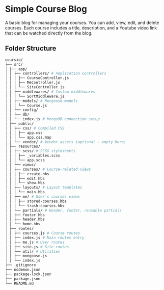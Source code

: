 # Simple Course Blog
A basic blog for managing your courses. You can add, view, edit, and delete courses. 
Each course includes a title, description, and a Youtube video link that can be watched directly from the blog.
## Folder Structure
```bash
coursio/
├── src/
│ ├── app/
│ │ ├── controllers/ # Application controllers
│ │ │ ├── CourseController.js
│ │ │ ├── MeController.js
│ │ │ └── SiteController.js
│ │ ├── middlewares/ # Custom middlewares
│ │ │ └── SortMiddleware.js
│ │ ├── models/ # Mongoose models
│ │ │ └── Course.js
│ │ └── config/
│ │ └── db/
│ │ └── index.js # MongoDB connection setup
│ ├── public/
│ │ ├── css/ # Compiled CSS
│ │ │ ├── app.css
│ │ │ └── app.css.map
│ │ └── vendor/ # Vendor assets (optional — empty here)
│ ├── resources/
│ │ ├── scss/ # SCSS stylesheets
│ │ │ ├── _variables.scss
│ │ │ └── app.scss
│ │ └── views/
│ │ ├── courses/ # Course-related views
│ │ │ ├── create.hbs
│ │ │ ├── edit.hbs
│ │ │ └── show.hbs
│ │ ├── layouts/ # Layout templates
│ │ │ └── main.hbs
│ │ ├── me/ # User's courses views
│ │ │ ├── stored-courses.hbs
│ │ │ └── trash-courses.hbs
│ │ └── partials/ # Header, footer, reusable partials
│ │ ├── footer.hbs
│ │ ├── header.hbs
│ │ └── home.hbs
│ ├── routes/
│ │ ├── courses.js # Course routes
│ │ ├── index.js # Main routes entry
│ │ ├── me.js # User routes
│ │ ├── site.js # Site routes
│ │ └── util/ # Utilities
│ │ ├── mongoose.js
│ │ └── index.js
├── .gitignore
├── nodemon.json
├── package-lock.json
├── package.json
└── README.md
```